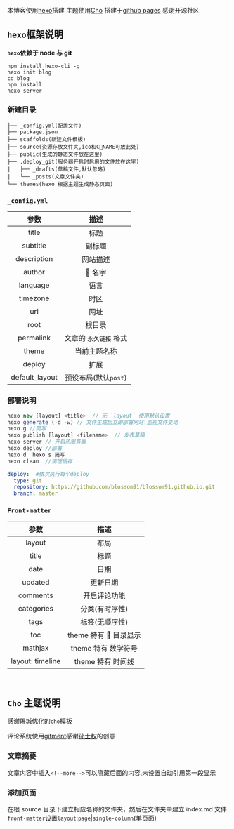本博客使用[hexo](https://hexo.io/zh-cn/)搭建
主题使用[Cho](https://www.haomwei.com/technology/maupassant-hexo.html)
搭建于[github pages](https://pages.github.com/)
感谢开源社区

## `hexo`框架说明

**`hexo`依赖于 node 与 git**

```shell
npm install hexo-cli -g
hexo init blog
cd blog
npm install
hexo server
```

### 新建目录

```
├── _config.yml(配置文件)
├── package.json
├── scaffolds(新建文件模板)
├── source(资源存放文件夹,ico和CNAME可放此处)
├── public(生成的静态文件放在这里)
├── .deploy_git(服务器开启时启用的文件放在这里)
|   ├── _drafts(草稿文件,默认忽略)
|   └── _posts(文章文件夹)
└── themes(hexo 根据主题生成静态页面)
```

### `_config.yml`

|      参数      |          描述          |
| :------------: | :--------------------: |
|     title      |          标题          |
|    subtitle    |         副标题         |
|  description   |        网站描述        |
|     author     |          名字          |
|    language    |          语言          |
|    timezone    |          时区          |
|      url       |          网址          |
|      root      |         根目录         |
|   permalink    | 文章的 `永久链接` 格式 |
|     theme      |      当前主题名称      |
|     deploy     |          扩展          |
| default_layout |  预设布局(默认`post`)  |

### 部署说明

```javascript
hexo new [layout] <title>  // 无 `layout` 使用默认设置
hexo generate (-d -w) // 文件生成后立即部署网站|监视文件变动
hexo g //简写
hexo publish [layout] <filename>  // 发表草稿
hexo server // 开启热服务器
hexo deploy //部署
hexo d  hexo s 简写
hexo clean  //清理缓存
```

```yml
deploy:  #依次执行每个deploy
  type: git
  repository: https://github.com/blossom91/blossom91.github.io.git
  branch: master
```

### `Front-matter`

|       参数       |         描述         |
| :--------------: | :------------------: |
|      layout      |         布局         |
|      title       |         标题         |
|       date       |         日期         |
|     updated      |       更新日期       |
|     comments     |     开启评论功能     |
|    categories    |    分类(有时序性)    |
|       tags       |    标签(无顺序性)    |
|       toc        | theme 特有  目录显示 |
|     mathjax      | theme 特有 数学符号  |
| layout: timeline |  theme 特有 时间线   |

<br>

## `Cho` 主题说明

感谢[屠城](https://www.haomwei.com/)优化的`cho`模板

评论系统使用[gitment](https://github.com/imsun/gitment)感谢[孙士权](https://imsun.net/posts/gitment-introduction/)的创意

### 文章摘要

文章内容中插入`<!--more-->`可以隐藏后面的内容,未设置自动引用第一段显示

### 添加页面

在根 source 目录下建立相应名称的文件夹，然后在文件夹中建立 index.md 文件  
`front-matter`设置`layout`:`page`|`single-column`(单页面)
